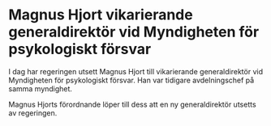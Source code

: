 # Magnus Hjort vikarierande generaldirektör vid Myndigheten för psykologiskt försvar

I dag har regeringen utsett Magnus Hjort till vikarierande generaldirektör vid Myndigheten för psykologiskt försvar. Han var tidigare avdelningschef på samma myndighet.

Magnus Hjorts förordnande löper till dess att en ny generaldirektör utsetts av regeringen.
